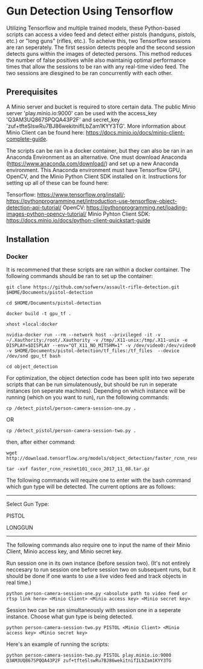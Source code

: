 # Gun Detection Using Tensorflow
Utilizing Tensorflow and multiple trained models, these Python-based scripts can access a video feed and detect either pistols (handguns, pistols, etc.) or "long guns" (rifles, etc.). To acheive this, two Tensorflow sessions are ran seperately. The first session detects people and the second session detects guns within the images of detected persons. This method reduces the number of false positives while also maintainig optimal performance times that allow the sessions to be ran with any real-time video feed. The two sessions are diesgined to be ran concurrently with each other.

## Prerequisites
A Minio server and bucket is required to store certain data. The public Minio server 'play.minio.io:9000' can be used with the access_key 'Q3AM3UQ867SPQQA43P2F' and secret_key 'zuf+tfteSlswRu7BJ86wekitnifILbZam1KYY3TG'. More information about Minio Client can be found here: https://docs.minio.io/docs/minio-client-complete-guide.

The scripts can be ran in a docker container, but they can also be ran in an Anaconda Environment as an alternative. One must download Anaconda (https://www.anaconda.com/download/) and set up a new Anaconda environment. This Anaconda environment must have Tensorflow GPU, OpenCV, and the Minio Python Client SDK installed on it. Instructions for setting up all of these can be found here:

  Tensorflow: https://www.tensorflow.org/install/; https://pythonprogramming.net/introduction-use-tensorflow-object-detection-api-tutorial/
  OpenCV: https://pythonprogramming.net/loading-images-python-opencv-tutorial/
  Minio Pyhton Client SDK: https://docs.minio.io/docs/python-client-quickstart-guide

## Installation
### Docker
It is recommened that these scripts are ran within a docker container. The following commands should be ran to set up the container:

```
git clone https://github.com/sofwerx/assault-rifle-detection.git $HOME/Documents/pistol-detection
```
```
cd $HOME/Documents/pistol-detection
```

```
docker build -t gpu_tf .
```

```
xhost +local:docker
```

```
nvidia-docker run --rm --network host --privileged -it -v ~/.Xauthority:/root/.Xauthority -v /tmp/.X11-unix:/tmp/.X11-unix -e DISPLAY=$DISPLAY --env="QT_X11_NO_MITSHM=1" -v /dev/video0:/dev/video0  -v $HOME/Documents/pistol-detection/tf_files:/tf_files  --device /dev/snd gpu_tf bash
```

```
cd object_detection
```

For optimization, the object detection code has been split into two seperate scripts that can be run simulatenously, but should be run in seperate instances (on seperate machines). Depending on which instance will be running (which on you want to run), run the following commands:

```
cp /detect_pistol/person-camera-session-one.py .
```
OR
```
cp /detect_pistol/person-camera-session-two.py .
```
then, after either command:
```
wget http://download.tensorflow.org/models/object_detection/faster_rcnn_resnet101_coco_2017_11_08.tar.gz
```

```
tar -xvf faster_rcnn_resnet101_coco_2017_11_08.tar.gz
```


The following commands will require one to enter with the bash command which gun type will be detected. The current options are as follows: 

----------------------------------------------------------------------------------------------------------------------------------------

Select Gun Type:

PISTOL

LONGGUN

----------------------------------------------------------------------------------------------------------------------------------------

The following commands also require one to input the name of their Minio Client, Minio access key, and Minio secret key.

Run session one in its own instance (before session two). (It's not entirely neccesary to run session one before session two on subsequent runs, but it should be done if one wants to use a live video feed and track objects in real time.)

```
python person-camera-session-one.py <absolute path to video feed or rtsp link here> <Minio Client> <Minio access key> <Minio secret key>
```

Session two can be ran simultaneously with session one in a seperate instance.
Choose what gun type is being detected.

```
python person-camera-session-two.py PISTOL <Minio Client> <Minio access key> <Minio secret key>
```
Here's an example of running the scripts:

```
python person-camera-session-two.py PISTOL play.minio.io:9000 Q3AM3UQ867SPQQA43P2F zuf+tfteSlswRu7BJ86wekitnifILbZam1KYY3TG
```
